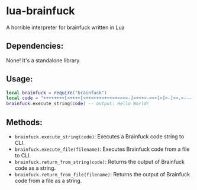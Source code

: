 # lua-brainfuck
A horrible interpreter for brainfuck written in Lua

## Dependencies:
None! It's a standalone library.

## Usage:
```lua
local brainfuck = require("brainfuck")
local code = "++++++++[>++++[>++>+++>+++>+<<<<-]>+>+>->>+[<]<-]>>.>---.+++++++..+++.>>.<-.<.+++.------.--------.>>+.>++."
brainfuck.execute_string(code) -- output: Hello World!
```

## Methods:
- `brainfuck.execute_string(code)`: Executes a Brainfuck code string to CLI.
- `brainfuck.execute_file(filename)`: Executes Brainfuck code from a file to CLI.
- `brainfuck.return_from_string(code)`: Returns the output of Brainfuck code as a string.
- `brainfuck.return_from_file(filename)`: Returns the output of Brainfuck code from a file as a string.
